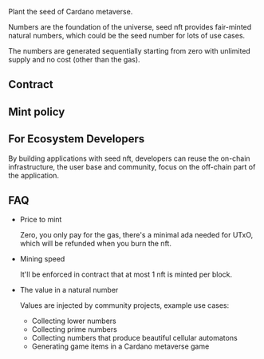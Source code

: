 Plant the seed of Cardano metaverse.

Numbers are the foundation of the universe, seed nft provides fair-minted natural numbers, which could be the seed number for lots of use cases.

The numbers are generated sequentially starting from zero with unlimited supply and no cost (other than the gas).

## Contract

## Mint policy

## For Ecosystem Developers

By building applications with seed nft, developers can reuse the on-chain infrastructure, the user base and community, focus on the off-chain part of the application.

## FAQ

- Price to mint

  Zero, you only pay for the gas, there's a minimal ada needed for UTxO, which will be refunded when you burn the nft.

- Mining speed

  It'll be enforced in contract that at most 1 nft is minted per block.

- The value in a natural number

  Values are injected by community projects, example use cases:

  - Collecting lower numbers
  - Collecting prime numbers
  - Collecting numbers that produce beautiful cellular automatons
  - Generating game items in a Cardano metaverse game
